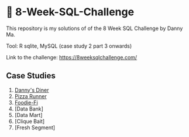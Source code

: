 # 🍕 8-Week-SQL-Challenge
This repository is my solutions of of the 8 Week SQL Challenge by Danny Ma. <br/>

Tool: R sqlite, MySQL (case study 2 part 3 onwards)

Link to the challenge: 
https://8weeksqlchallenge.com/

## Case Studies
1. [Danny's Diner](https://github.com/pinusa/8-Week-SQL-Challenge/tree/main/Case%201%20-%20Danny's%20Diner)
2. [Pizza Runner](https://github.com/pinusa/8-Week-SQL-Challenge/tree/main/Case%202%20-%20Pizza%20Runner)
3. [Foodie-Fi]()
4. [Data Bank]
5. [Data Mart]
6. [Clique Bait]
7. [Fresh Segment]
